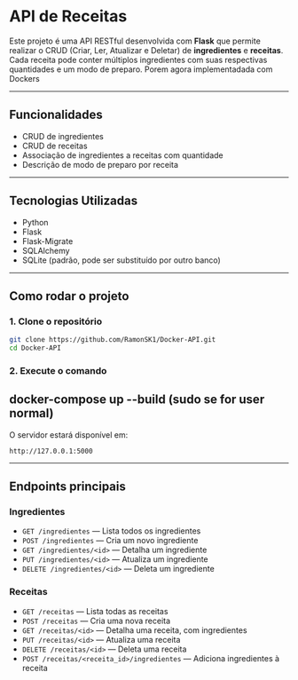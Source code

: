 # API de Receitas

Este projeto é uma API RESTful desenvolvida com **Flask** que permite realizar o CRUD (Criar, Ler, Atualizar e Deletar) de **ingredientes** e **receitas**. Cada receita pode conter múltiplos ingredientes com suas respectivas quantidades e um modo de preparo. Porem agora implementadada com Dockers

---

## Funcionalidades

- CRUD de ingredientes
- CRUD de receitas
- Associação de ingredientes a receitas com quantidade
- Descrição de modo de preparo por receita

---

## Tecnologias Utilizadas

- Python
- Flask
- Flask-Migrate
- SQLAlchemy
- SQLite (padrão, pode ser substituído por outro banco)

---

## Como rodar o projeto

### 1. Clone o repositório

```bash
git clone https://github.com/RamonSK1/Docker-API.git
cd Docker-API
```
### 2. Execute o comando
docker-compose up --build (sudo se for user normal)
---

O servidor estará disponível em:
```
http://127.0.0.1:5000
```

---

## Endpoints principais

### Ingredientes
- `GET /ingredientes` — Lista todos os ingredientes
- `POST /ingredientes` — Cria um novo ingrediente
- `GET /ingredientes/<id>` — Detalha um ingrediente
- `PUT /ingredientes/<id>` — Atualiza um ingrediente
- `DELETE /ingredientes/<id>` — Deleta um ingrediente

### Receitas
- `GET /receitas` — Lista todas as receitas
- `POST /receitas` — Cria uma nova receita
- `GET /receitas/<id>` — Detalha uma receita, com ingredientes
- `PUT /receitas/<id>` — Atualiza uma receita
- `DELETE /receitas/<id>` — Deleta uma receita
- `POST /receitas/<receita_id>/ingredientes` — Adiciona ingredientes à receita


